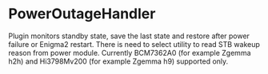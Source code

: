 # PowerOutageHandler
Plugin monitors standby state, save the last state and restore after power failure or Enigma2 restart.
There is need to select utility to read STB wakeup reason from power module. 
Currently BCM7362A0 (for example Zgemma h2h) and Hi3798Mv200 (for example Zgemma h9) supported only.

